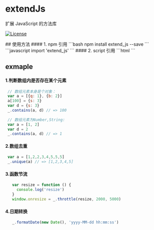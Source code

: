 # extendJs
扩展 JavaScript 的方法库
<p align="center">
  
  <a href="https://www.npmjs.com/package/extend_js"><img src="https://img.shields.io/badge/npm-v0.0.6-brightgreen.svg" alt="License"></a>
</p>
## 使用方法
#### 1. npm 引用
```bash
npm install extend_js --save
```
```javascript
import 'extend_js'
```
#### 2. script 引用
```html
<script src='extend_js.js'></script>
```

## exmaple
#### 1.判断数组内是否存在某个元素
```javascript
 // 数组元素本身是个对象：
 var a = [{q: 1}, {b: 2}]
 a[100] = {s: 3}
 var d = {s: 3}
 _.contains(a, d) // => 100
 
 // 数组元素为Number,String:
 var a = [1, 2]
 var d = 2
 _.contains(a, d) // => 1
```
#### 2.数组去重
```javascript
 var a = [1,2,2,3,4,5,5,5]
 _.unique(a) // => [1,2,3,4,5]
```

#### 3.函数节流
```javascript
   var resize = function () {
     console.log('resize')
   }
   window.onresize = _.throttle(resize, 2000, 5000)
```
#### 4.日期转换
```javascript
   _.formatDate(new Date(), 'yyyy-MM-dd hh:mm:ss')
```